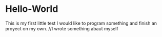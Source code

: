 # Hello-World
This is my first little test
I would like to program something and finish an proyect on my own.
//I wrote something abaut myself
